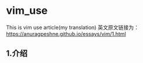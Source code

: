 # vim_use
This is vim use article(my translation)
英文原文链接为：https://anuragpeshne.github.io/essays/vim/1.html<br>
## 1.介绍
